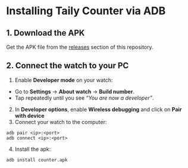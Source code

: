 # Installing Taily Counter via ADB

## 1. Download the APK
Get the APK file from the [releases](./releases) section of this repository.

## 2. Connect the watch to your PC
1. Enable **Developer mode** on your watch:
- Go to **Settings** → **About watch** → **Build number**.
- Tap repeatedly until you see *“You are now a developer”*.
2. In **Developer options**, enable **Wireless debugging** and click on **Pair with device**
3. Connect your watch to the computer:
```
adb pair <ip>:<port>
adb connect <ip>:<port>
```
4. Install the apk:
```
adb install counter.apk
```
